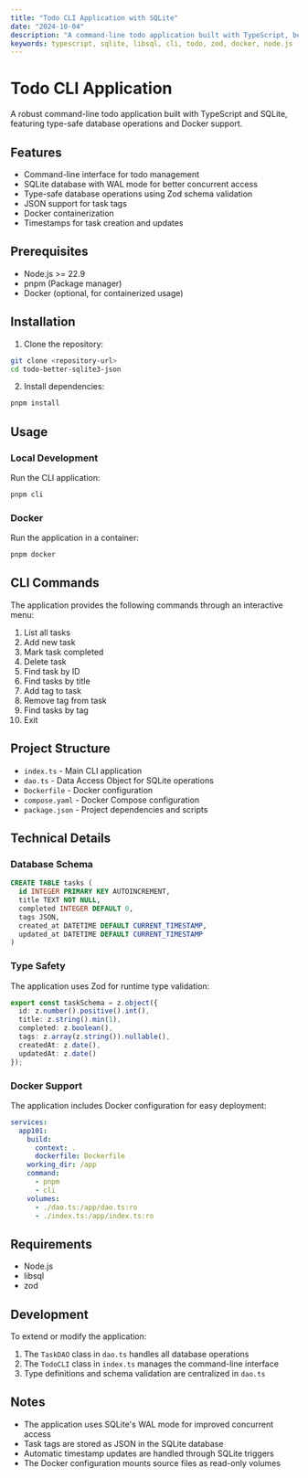 ```yaml
---
title: "Todo CLI Application with SQLite"
date: "2024-10-04"
description: "A command-line todo application built with TypeScript, better-sqlite3, and Zod for type safety"
keywords: typescript, sqlite, libsql, cli, todo, zod, docker, node.js
---
```


# Todo CLI Application

A robust command-line todo application built with TypeScript and SQLite, featuring type-safe database operations and Docker support.

## Features

- Command-line interface for todo management
- SQLite database with WAL mode for better concurrent access
- Type-safe database operations using Zod schema validation
- JSON support for task tags
- Docker containerization
- Timestamps for task creation and updates

## Prerequisites

- Node.js >= 22.9
- pnpm (Package manager)
- Docker (optional, for containerized usage)

## Installation

1. Clone the repository:
```bash
git clone <repository-url>
cd todo-better-sqlite3-json
```

2. Install dependencies:
```bash
pnpm install
```

## Usage

### Local Development

Run the CLI application:
```bash
pnpm cli
```

### Docker

Run the application in a container:
```bash
pnpm docker
```

## CLI Commands

The application provides the following commands through an interactive menu:

1. List all tasks
2. Add new task
3. Mark task completed
4. Delete task
5. Find task by ID
6. Find tasks by title
7. Add tag to task
8. Remove tag from task
9. Find tasks by tag
10. Exit

## Project Structure

- `index.ts` - Main CLI application
- `dao.ts` - Data Access Object for SQLite operations
- `Dockerfile` - Docker configuration
- `compose.yaml` - Docker Compose configuration
- `package.json` - Project dependencies and scripts

## Technical Details

### Database Schema

```sql
CREATE TABLE tasks (
  id INTEGER PRIMARY KEY AUTOINCREMENT,
  title TEXT NOT NULL,
  completed INTEGER DEFAULT 0,
  tags JSON,
  created_at DATETIME DEFAULT CURRENT_TIMESTAMP,
  updated_at DATETIME DEFAULT CURRENT_TIMESTAMP
)
```

### Type Safety

The application uses Zod for runtime type validation:

```typescript
export const taskSchema = z.object({
  id: z.number().positive().int(),
  title: z.string().min(1),
  completed: z.boolean(),
  tags: z.array(z.string()).nullable(),
  createdAt: z.date(),
  updatedAt: z.date()
});
```

### Docker Support

The application includes Docker configuration for easy deployment:

```yaml
services:
  app101:
    build:
      context: .
      dockerfile: Dockerfile
    working_dir: /app
    command: 
      - pnpm
      - cli
    volumes:
      - ./dao.ts:/app/dao.ts:ro
      - ./index.ts:/app/index.ts:ro
```

## Requirements

- Node.js
- libsql
- zod

## Development

To extend or modify the application:

1. The `TaskDAO` class in `dao.ts` handles all database operations
2. The `TodoCLI` class in `index.ts` manages the command-line interface
3. Type definitions and schema validation are centralized in `dao.ts`

## Notes

- The application uses SQLite's WAL mode for improved concurrent access
- Task tags are stored as JSON in the SQLite database
- Automatic timestamp updates are handled through SQLite triggers
- The Docker configuration mounts source files as read-only volumes